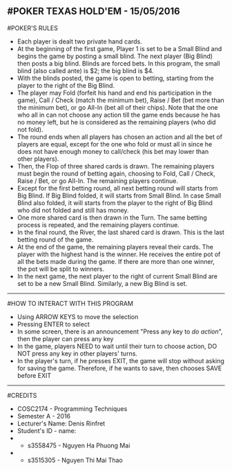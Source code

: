#POKER TEXAS HOLD'EM - 15/05/2016
------------------------------------------
#POKER'S RULES
* Each player is dealt two private hand cards.
* At the beginning of the first game, Player 1 is set to be a Small Blind and begins the game by posting a small blind. The next player (Big Blind) then posts a big blind. Blinds are forced bets. In this program, the small blind (also called ante) is $2; the big blind is $4.
* With the blinds posted, the game is open to betting, starting from the player to the right of the Big Blind. 
* The player may Fold (forfeit his hand and end his participation in the game), Call / Check (match the minimum bet), Raise / Bet (bet more than the minimum bet), or go All-In (bet all of their chips). Note that the one who all in can not choose any action till the game ends because he has no money left, but he is considered as the remaining players (who did not fold).
* The round ends when all players has chosen an action and all the bet of players are equal, except for the one who fold or must all in since he does not have enough money to call/check (his bet may lower than other players).
* Then, the Flop of three shared cards is drawn. The remaining players must begin the round of betting again, choosing to Fold, Call / Check, Raise / Bet, or go All-In. The remaining players continue.
* Except for the first betting round, all next betting round will starts from Big Blind. If Big Blind folded, it will starts from Small Blind. In case Small Blind also folded, it will starts from the player to the right of Big Blind who did not folded and still has money.
* One more shared card is then drawn in the Turn. The same betting process is repeated, and the remaining players continue.
* In the final round, the River, the last shared card is drawn. This is the last betting round of the game.
* At the end of the game, the remaining players reveal their cards. The player with the highest hand is the winner. He receives the entire pot of all the bets made during the game. If there are more than one winner, the pot will be split to winners.
* In the next game, the next player to the right of current Small Blind are set to be a new Small Blind. Similarly, a new Big Blind is set.
---------------------------------
#HOW TO INTERACT WITH THIS PROGRAM
* Using ARROW KEYS to move the selection
* Pressing ENTER to select
* In some screen, there is an announcement "Press any key to *do action*", then the player can press any key
* In the game, players NEED to wait until their turn to choose action, DO NOT press any key in other players' turns.
* In the player's turn, if he presses EXIT, the game will stop without asking for saving the game. Therefore, if he wants to save, then chooses SAVE before EXIT
----------------------------------
#CREDITS
* COSC2174 - Programming Techniques
* Semester A - 2016
* Lecturer's Name: Denis Rinfret
* Student's ID - name:
* * s3558475 - Nguyen Ha Phuong Mai
* * s3515305 - Nguyen Thi Mai Thao